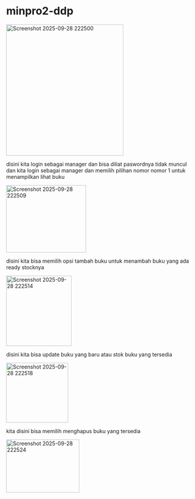 # minpro2-ddp
<img width="314" height="351" alt="Screenshot 2025-09-28 222500" src="https://github.com/user-attachments/assets/3d026022-6d36-4799-b0a6-be4a756c58ff" />

disini kita login sebagai manager dan bisa diliat paswordnya tidak muncul dan kita login sebagai manager dan memilih pilihan nomor nomor 1 untuk menampilkan lihat buku


<img width="214" height="180" alt="Screenshot 2025-09-28 222509" src="https://github.com/user-attachments/assets/e85c3bbc-99be-4a91-abbd-3f99303d525b" />

disini kita bisa memilih opsi tambah buku untuk menambah buku yang ada ready stocknya

<img width="175" height="188" alt="Screenshot 2025-09-28 222514" src="https://github.com/user-attachments/assets/0a855cd1-ca51-4f0b-be4c-3dcca73fb324" />

disini kita bisa update buku yang baru atau stok buku yang tersedia

<img width="166" height="160" alt="Screenshot 2025-09-28 222518" src="https://github.com/user-attachments/assets/9973c4a3-b8ac-40ec-ba71-00a28a273ed2" />

kita disini bisa memilih menghapus buku yang tersedia

<img width="196" height="142" alt="Screenshot 2025-09-28 222524" src="https://github.com/user-attachments/assets/f5922dca-47ed-4932-8d1a-ed5ef4befb58" />



